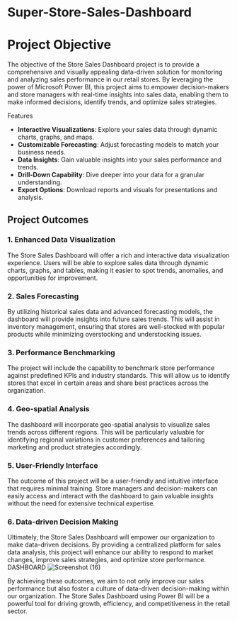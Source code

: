 # Super-Store-Sales-Dashboard

# Project Objective

The objective of the Store Sales Dashboard project is to provide a comprehensive and visually appealing data-driven solution for monitoring and analyzing sales performance in our retail stores. By leveraging the power of Microsoft Power BI, this project aims to empower decision-makers and store managers with real-time insights into sales data, enabling them to make informed decisions, identify trends, and optimize sales strategies.

Features

- **Interactive Visualizations**: Explore your sales data through dynamic charts, graphs, and maps.
- **Customizable Forecasting**: Adjust forecasting models to match your business needs.
- **Data Insights**: Gain valuable insights into your sales performance and trends.
- **Drill-Down Capability**: Dive deeper into your data for a granular understanding.
- **Export Options**: Download reports and visuals for presentations and analysis.

## Project Outcomes

### 1. Enhanced Data Visualization

The Store Sales Dashboard will offer a rich and interactive data visualization experience. Users will be able to explore sales data through dynamic charts, graphs, and tables, making it easier to spot trends, anomalies, and opportunities for improvement.


### 2. Sales Forecasting

By utilizing historical sales data and advanced forecasting models, the dashboard will provide insights into future sales trends. This will assist in inventory management, ensuring that stores are well-stocked with popular products while minimizing overstocking and understocking issues.

### 3. Performance Benchmarking

The project will include the capability to benchmark store performance against predefined KPIs and industry standards. This will allow us to identify stores that excel in certain areas and share best practices across the organization.

### 4. Geo-spatial Analysis

The dashboard will incorporate geo-spatial analysis to visualize sales trends across different regions. This will be particularly valuable for identifying regional variations in customer preferences and tailoring marketing and product strategies accordingly.

### 5. User-Friendly Interface

The outcome of this project will be a user-friendly and intuitive interface that requires minimal training. Store managers and decision-makers can easily access and interact with the dashboard to gain valuable insights without the need for extensive technical expertise.

### 6. Data-driven Decision Making

Ultimately, the Store Sales Dashboard will empower our organization to make data-driven decisions. By providing a centralized platform for sales data analysis, this project will enhance our ability to respond to market changes, improve sales strategies, and optimize store performance.
DASHBOARD
 ![Screenshot (16)](https://github.com/priyam1909/Super-Store-Sales-Dashboard/assets/100475347/4811c37e-d315-4052-ac23-2679540d3b8d)


By achieving these outcomes, we aim to not only improve our sales performance but also foster a culture of data-driven decision-making within our organization. The Store Sales Dashboard using Power BI will be a powerful tool for driving growth, efficiency, and competitiveness in the retail sector.

#
